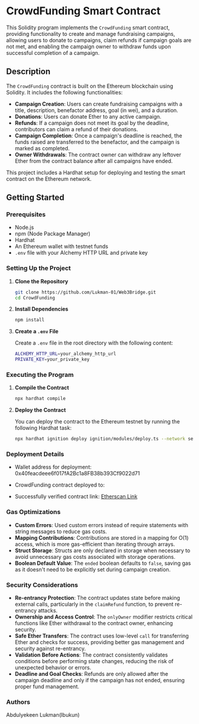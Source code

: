 # CrowdFunding Smart Contract

This Solidity program implements the `CrowdFunding` smart contract, providing functionality to create and manage fundraising campaigns, allowing users to donate to campaigns, claim refunds if campaign goals are not met, and enabling the campaign owner to withdraw funds upon successful completion of a campaign.

## Description

The `CrowdFunding` contract is built on the Ethereum blockchain using Solidity. It includes the following functionalities:
- **Campaign Creation**: Users can create fundraising campaigns with a title, description, benefactor address, goal (in wei), and a duration.
- **Donations**: Users can donate Ether to any active campaign.
- **Refunds**: If a campaign does not meet its goal by the deadline, contributors can claim a refund of their donations.
- **Campaign Completion**: Once a campaign's deadline is reached, the funds raised are transferred to the benefactor, and the campaign is marked as completed.
- **Owner Withdrawals**: The contract owner can withdraw any leftover Ether from the contract balance after all campaigns have ended.

This project includes a Hardhat setup for deploying and testing the smart contract on the Ethereum network.

## Getting Started

### Prerequisites

- Node.js
- npm (Node Package Manager)
- Hardhat
- An Ethereum wallet with testnet funds
- `.env` file with your Alchemy HTTP URL and private key

### Setting Up the Project

1. **Clone the Repository**

   ```bash
   git clone https://github.com/Lukman-01/Web3Bridge.git
   cd CrowdFunding
   ```

2. **Install Dependencies**

   ```bash
   npm install
   ```

3. **Create a `.env` File**

   Create a `.env` file in the root directory with the following content:

   ```bash
   ALCHEMY_HTTP_URL=your_alchemy_http_url
   PRIVATE_KEY=your_private_key
   ```

### Executing the Program

1. **Compile the Contract**

   ```bash
   npx hardhat compile
   ```

2. **Deploy the Contract**

   You can deploy the contract to the Ethereum testnet by running the following Hardhat task:

   ```bash
   npx hardhat ignition deploy ignition/modules/deploy.ts --network sepolia --verify
   ```

### Deployment Details

- Wallet address for deployment: 0x40feacdeee6f017fA2Bc1a8FB38b393Cf9022d71

- CrowdFunding contract deployed to: 

- Successfully verified contract link:  [Etherscan Link](https://sepolia.etherscan.io/address/)

### Gas Optimizations

- **Custom Errors**: Used custom errors instead of require statements with string messages to reduce gas costs.
- **Mapping Contributions**: Contributions are stored in a mapping for O(1) access, which is more gas-efficient than iterating through arrays.
- **Struct Storage**: Structs are only declared in storage when necessary to avoid unnecessary gas costs associated with storage operations.
- **Boolean Default Value**: The `ended` boolean defaults to `false`, saving gas as it doesn't need to be explicitly set during campaign creation.

### Security Considerations

- **Re-entrancy Protection**: The contract updates state before making external calls, particularly in the `claimRefund` function, to prevent re-entrancy attacks.
- **Ownership and Access Control**: The `onlyOwner` modifier restricts critical functions like Ether withdrawal to the contract owner, enhancing security.
- **Safe Ether Transfers**: The contract uses low-level `call` for transferring Ether and checks for success, providing better gas management and security against re-entrancy.
- **Validation Before Actions**: The contract consistently validates conditions before performing state changes, reducing the risk of unexpected behavior or errors.
- **Deadline and Goal Checks**: Refunds are only allowed after the campaign deadline and only if the campaign has not ended, ensuring proper fund management.

### Authors

Abdulyekeen Lukman(Ibukun)